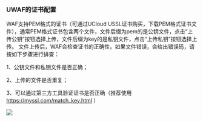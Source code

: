 

### UWAF的证书配置

WAF支持PEM格式的证书（可通过UCloud USSL证书购买，下载PEM格式证书文件），通常PEM格式证书包含两个文件，文件后缀为pem的是公钥文件，点击“上传公钥”按钮选择上传，文件后缀为key的是私钥文件，点击“上传私钥”按钮选择上传。
文件上传后，WAF会检查证书的正确性，如果文件错误，会给出错误码，请按如下步骤进行排查：

1、公钥文件和私钥文件是否正确；

2、上传的文件是否重复；

3、可以通过第三方工具验证证书是否正确（推荐使用 https://myssl.com/match_key.html ）

![](../../images/faq/waf21.png)


